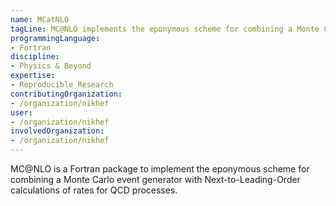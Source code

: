 ```yaml
---
name: MCatNLO
tagLine: MC@NLO implements the eponymous scheme for combining a Monte Carlo event generator with Next-to-Leading-Order calculations of rates for QCD processes.
programmingLanguage:
- Fortran
discipline:
- Physics & Beyond
expertise:
- Reproducible Research
contributingOrganization:
- /organization/nikhef
user:
- /organization/nikhef
involvedOrganization:
- /organization/nikhef
---
```

MC@NLO is a Fortran package to implement the eponymous scheme for combining a Monte Carlo event generator with Next-to-Leading-Order calculations of rates for QCD processes. 
